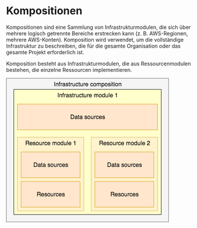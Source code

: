 # Kompositionen

Kompositionen sind eine Sammlung von Infrastrukturmodulen, die sich über mehrere logisch getrennte Bereiche erstrecken kann \(z. B. AWS-Regionen, mehrere AWS-Konten\). Komposition wird verwendet, um die vollständige Infrastruktur zu beschreiben, die für die gesamte Organisation oder das gesamte Projekt erforderlich ist.

Komposition besteht aus Infrastrukturmodulen, die aus Ressourcenmodulen bestehen, die einzelne Ressourcen implementieren.

![Einfache Infrastrukturzusammensetzung](/img/composition-1.png "Übersicht Konzept")
